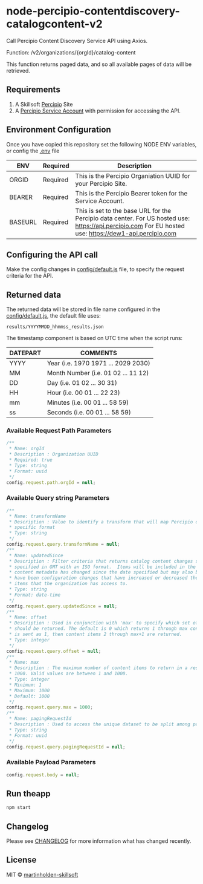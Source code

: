 # node-percipio-contentdiscovery-catalogcontent-v2
Call Percipio Content Discovery Service API using Axios.

Function: /v2/organizations/{orgId}/catalog-content

This function returns paged data, and so all available pages of data will be retrieved.

## Requirements
1. A Skillsoft [Percipio](https://www.skillsoft.com/platform-solution/percipio/) Site
1. A [Percipio Service Account](https://documentation.skillsoft.com/en_us/pes/3_services/service_accounts/pes_service_accounts.htm) with permission for accessing the API.

## Environment Configuration
Once you have copied this repository set the following NODE ENV variables, or config the [.env](.env) file

| ENV | Required | Description |
| --- | --- | --- |
| ORGID | Required | This is the Percipio Organiation UUID for your Percipio Site. |
| BEARER | Required | This is the Percipio Bearer token for the Service Account. |
| BASEURL | Required | This is set to the base URL for the Percipio data center. For US hosted use: https://api.percipio.com For EU hosted use: https://dew1-api.percipio.com |

## Configuring the API call
Make the config changes in [config/default.js](config/default.js) file, to specify the request criteria for the API.

## Returned data
The returned data will be stored in file name configured in the [config/default.js](config/default.js), the default file uses:

```
results/YYYYMMDD_hhmmss_results.json
```

The timestamp component is based on UTC time when the script runs:

| DATEPART | COMMENTS                            |
| -------- | ----------------------------------- |
| YYYY     | Year (i.e. 1970 1971 ... 2029 2030) |
| MM       | Month Number (i.e. 01 02 ... 11 12) |
| DD       | Day (i.e. 01 02 ... 30 31)          |
| HH       | Hour (i.e. 00 01 ... 22 23)         |
| mm       | Minutes (i.e. 00 01 ... 58 59)      |
| ss       | Seconds (i.e. 00 01 ... 58 59)      |

### Available Request Path Parameters

```javascript
/**
 * Name: orgId
 * Description : Organization UUID
 * Required: true
 * Type: string
 * Format: uuid
 */
config.request.path.orgId = null;

```

### Available Query string Parameters
```javascript
/**
 * Name: transformName
 * Description : Value to identify a transform that will map Percipio data into a client
 * specific format
 * Type: string
 */
config.request.query.transformName = null;
/**
 * Name: updatedSince
 * Description : Filter criteria that returns catalog content changes since the date
 * specified in GMT with an ISO format.  Items will be included in the response if the
 * content metadata has changed since the date specified but may also be included if there
 * have been configuration changes that have increased or decreased the number of content
 * items that the organization has access to.
 * Type: string
 * Format: date-time
 */
config.request.query.updatedSince = null;
/**
 * Name: offset
 * Description : Used in conjunction with 'max' to specify which set of 'max' content items
 * should be returned. The default is 0 which returns 1 through max content items. If offset
 * is sent as 1, then content items 2 through max+1 are returned.
 * Type: integer
 */
config.request.query.offset = null;
/**
 * Name: max
 * Description : The maximum number of content items to return in a response. The default is
 * 1000. Valid values are between 1 and 1000.
 * Type: integer
 * Minimum: 1
 * Maximum: 1000
 * Default: 1000
 */
config.request.query.max = 1000;
/**
 * Name: pagingRequestId
 * Description : Used to access the unique dataset to be split among pages of results
 * Type: string
 * Format: uuid
 */
config.request.query.pagingRequestId = null;

```

### Available Payload Parameters
```javascript
config.request.body = null;

```

## Run theapp

```bash
npm start
```

## Changelog
Please see [CHANGELOG](CHANGELOG.md) for more information what has changed recently.

## License
MIT © [martinholden-skillsoft](12408585+martinholden-skillsoft@users.noreply.github.com)